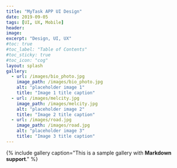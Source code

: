 ```yaml
---
title: "MyTask APP UI Design"
date: 2019-09-05
tags: [UI, UX, Mobile]
header:
image:
excerpt: "Design, UI, UX"
#toc: true
#toc_label: "Table of Contents"
#toc_sticky: true
#toc_icon: "cog"
layout: splash
gallery:
  - url: /images/bio_photo.jpg
    image_path: /images/bio_photo.jpg
    alt: "placeholder image 1"
    title: "Image 1 title caption"
  - url: /images/melcity.jpg
    image_path: /images/melcity.jpg
    alt: "placeholder image 2"
    title: "Image 2 title caption"
  - url: /images/road.jpg
    image_path: /images/road.jpg
    alt: "placeholder image 3"
    title: "Image 3 title caption"
---
```


{% include gallery caption="This is a sample gallery with **Markdown support**." %}